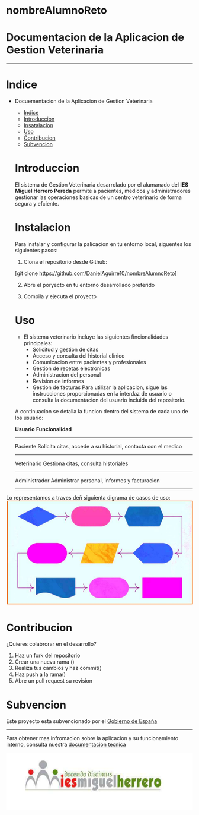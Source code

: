 # nombreAlumnoReto
# Documentacion de la Aplicacion de Gestion Veterinaria
______________________________________________________

# Indice 
+ Docuementacion de la Aplicacion de Gestion Veterinaria
    - [Indice](/README.md)
    - [Introduccion](/README.md)
    - [Insatalacion](/README.md)
    - [Uso](/README.md)
     - [Contribucion](/README.md)
    - [Subvencion](/README.md)

    # Introduccion
    El sistema de Gestion Veterinaria desarrolado por el alumanado del **IES Miguel Herrero Pereda** permite a pacientes, medicos y administradores gestionar las operaciones basicas de un centro veterinario de forma segura y efciente.

    # Instalacion 
    Para instalar y configurar la palicacion en tu entorno local, siguentes los siguientes pasos:

    1. Clona el repositorio desde Github:

    [git clone https://github.com/DanielAguirre10/nombreAlumnoReto]

    2. Abre el poryecto en tu entorno desarrollado preferido

    3. Compila y ejecuta el proyecto

    # Uso
    + El sistema veterinario incluye las siguientes fincionalidades principales:
        - Solicitud y gestion de citas
        - Acceso y consulta del historial clinico
        - Comunicacion entre pacientes y profesionales
        - Gestion de recetas electronicas 
        - Administracion del personal 
        - Revision de informes
        - Gestion de facturas
    Para utilizar la aplicacion, sigue las instrucciones proporcionadas en la interdaz de usuario o consulta la documentacion del usuario incluida del repositorio.

    A continuacion se detalla la funcion dentro del sistema de cada uno de los usuario:

    **Usuario**         **Funcionalidad**
    _____________________________________________________________________
   
    Paciente            Solicita citas, accede a su historial, contacta 
                        con el medico
    _____________________________________________________________________

    Veterinario         Gestiona citas, consulta historiales

    ______________________________________________________________________

    Administrador       Administrar personal, informes y facturacion

    ______________________________________________________________________

Lo representamos a traves deñ siguienta digrama de casos de uso:
![alt text](image-2.png)


# Contribucion
 ¿Quieres colabrorar en el desarrollo?

 1. Haz un fork del repositorio     
 2. Crear una nueva rama ()
   3. Realiza tus cambios y haz commit()
  4. Haz push a la rama()
 5. Abre un pull request su revision
    
# Subvencion
    
 Este proyecto esta subvencionado por el [Gobierno de España](https://www.marca.com/)

 ______________________________________________________________________

 Para obtener mas infromacion sobre la aplicacion y su funcionamiento interno, consulta nuestra [documentacion tecnica](https://www.google.com/?hl=es)

 ![alt text](image-1.png)